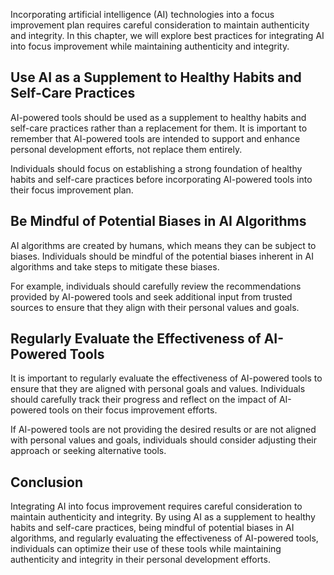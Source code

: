 
Incorporating artificial intelligence (AI) technologies into a focus improvement plan requires careful consideration to maintain authenticity and integrity. In this chapter, we will explore best practices for integrating AI into focus improvement while maintaining authenticity and integrity.

Use AI as a Supplement to Healthy Habits and Self-Care Practices
----------------------------------------------------------------

AI-powered tools should be used as a supplement to healthy habits and self-care practices rather than a replacement for them. It is important to remember that AI-powered tools are intended to support and enhance personal development efforts, not replace them entirely.

Individuals should focus on establishing a strong foundation of healthy habits and self-care practices before incorporating AI-powered tools into their focus improvement plan.

Be Mindful of Potential Biases in AI Algorithms
-----------------------------------------------

AI algorithms are created by humans, which means they can be subject to biases. Individuals should be mindful of the potential biases inherent in AI algorithms and take steps to mitigate these biases.

For example, individuals should carefully review the recommendations provided by AI-powered tools and seek additional input from trusted sources to ensure that they align with their personal values and goals.

Regularly Evaluate the Effectiveness of AI-Powered Tools
--------------------------------------------------------

It is important to regularly evaluate the effectiveness of AI-powered tools to ensure that they are aligned with personal goals and values. Individuals should carefully track their progress and reflect on the impact of AI-powered tools on their focus improvement efforts.

If AI-powered tools are not providing the desired results or are not aligned with personal values and goals, individuals should consider adjusting their approach or seeking alternative tools.

Conclusion
----------

Integrating AI into focus improvement requires careful consideration to maintain authenticity and integrity. By using AI as a supplement to healthy habits and self-care practices, being mindful of potential biases in AI algorithms, and regularly evaluating the effectiveness of AI-powered tools, individuals can optimize their use of these tools while maintaining authenticity and integrity in their personal development efforts.
